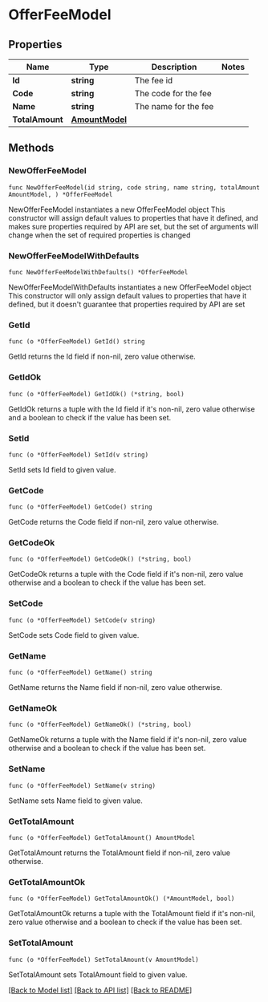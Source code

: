 # OfferFeeModel

## Properties

Name | Type | Description | Notes
------------ | ------------- | ------------- | -------------
**Id** | **string** | The fee id | 
**Code** | **string** | The code for the fee | 
**Name** | **string** | The name for the fee | 
**TotalAmount** | [**AmountModel**](AmountModel.md) |  | 

## Methods

### NewOfferFeeModel

`func NewOfferFeeModel(id string, code string, name string, totalAmount AmountModel, ) *OfferFeeModel`

NewOfferFeeModel instantiates a new OfferFeeModel object
This constructor will assign default values to properties that have it defined,
and makes sure properties required by API are set, but the set of arguments
will change when the set of required properties is changed

### NewOfferFeeModelWithDefaults

`func NewOfferFeeModelWithDefaults() *OfferFeeModel`

NewOfferFeeModelWithDefaults instantiates a new OfferFeeModel object
This constructor will only assign default values to properties that have it defined,
but it doesn't guarantee that properties required by API are set

### GetId

`func (o *OfferFeeModel) GetId() string`

GetId returns the Id field if non-nil, zero value otherwise.

### GetIdOk

`func (o *OfferFeeModel) GetIdOk() (*string, bool)`

GetIdOk returns a tuple with the Id field if it's non-nil, zero value otherwise
and a boolean to check if the value has been set.

### SetId

`func (o *OfferFeeModel) SetId(v string)`

SetId sets Id field to given value.


### GetCode

`func (o *OfferFeeModel) GetCode() string`

GetCode returns the Code field if non-nil, zero value otherwise.

### GetCodeOk

`func (o *OfferFeeModel) GetCodeOk() (*string, bool)`

GetCodeOk returns a tuple with the Code field if it's non-nil, zero value otherwise
and a boolean to check if the value has been set.

### SetCode

`func (o *OfferFeeModel) SetCode(v string)`

SetCode sets Code field to given value.


### GetName

`func (o *OfferFeeModel) GetName() string`

GetName returns the Name field if non-nil, zero value otherwise.

### GetNameOk

`func (o *OfferFeeModel) GetNameOk() (*string, bool)`

GetNameOk returns a tuple with the Name field if it's non-nil, zero value otherwise
and a boolean to check if the value has been set.

### SetName

`func (o *OfferFeeModel) SetName(v string)`

SetName sets Name field to given value.


### GetTotalAmount

`func (o *OfferFeeModel) GetTotalAmount() AmountModel`

GetTotalAmount returns the TotalAmount field if non-nil, zero value otherwise.

### GetTotalAmountOk

`func (o *OfferFeeModel) GetTotalAmountOk() (*AmountModel, bool)`

GetTotalAmountOk returns a tuple with the TotalAmount field if it's non-nil, zero value otherwise
and a boolean to check if the value has been set.

### SetTotalAmount

`func (o *OfferFeeModel) SetTotalAmount(v AmountModel)`

SetTotalAmount sets TotalAmount field to given value.



[[Back to Model list]](../README.md#documentation-for-models) [[Back to API list]](../README.md#documentation-for-api-endpoints) [[Back to README]](../README.md)


